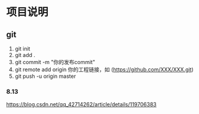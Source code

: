 # 项目说明

## git

1. git init
2. git add .
3. git commit -m "你的发布commit"
4. git remote add origin 你的工程链接，如 (https://github.com/XXX/XXX.git)
5. git push -u origin master

### 8.13

https://blog.csdn.net/qq_42714262/article/details/119706383
